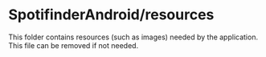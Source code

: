 # SpotifinderAndroid/resources

This folder contains resources (such as images) needed by the application. This file can
be removed if not needed.
